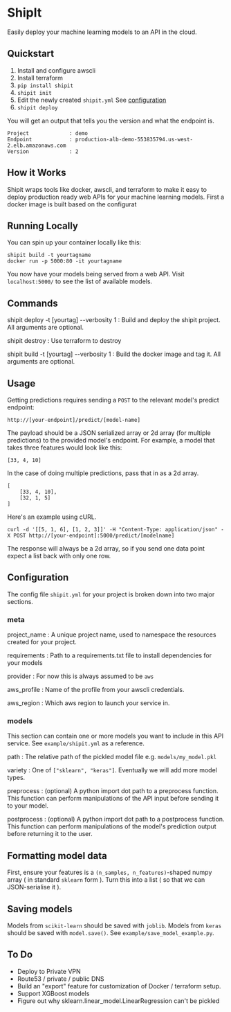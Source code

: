 # ShipIt

Easily deploy your machine learning models to an API in the cloud.

## Quickstart

1. Install and configure awscli
1. Install terraform
1. `pip install shipit`
1. `shipit init`
1. Edit the newly created `shipit.yml` See [configuration](#configuration)
1. `shipit deploy`

You will get an output that tells you the version and what the endpoint is.

```
Project             : demo
Endpoint            : production-alb-demo-553835794.us-west-2.elb.amazonaws.com
Version             : 2
```

## How it Works
Shipit wraps tools like docker, awscli, and terraform to make it easy to deploy production ready web APIs for your machine learning models. First a docker image is built based on the configurat


## Running Locally

You can spin up your container locally like this:

```
shipit build -t yourtagname
docker run -p 5000:80 -it yourtagname
```

You now have your models being served from a web API. Visit `localhost:5000/` to see the list of available models.

## Commands

shipit deploy -t [yourtag] --verbosity 1
: Build and deploy the shipit project. All arguments are optional.

shipit destroy
: Use terraform to destroy 

shipit build -t [yourtag] --verbosity 1
: Build the docker image and tag it. All arguments are optional.

## Usage

Getting predictions requires sending a `POST` to the relevant model's predict endpoint:

```
http://[your-endpoint]/predict/[model-name]
```

The payload should be a JSON serialized array or 2d array (for multiple predictions) to the provided model's endpoint. For example, a model that takes three features would look like this:

```
[33, 4, 10]
```

In the case of doing multiple predictions, pass that in as a 2d array.

```
[
    [33, 4, 10],
    [32, 1, 5]
]
```

Here's an example using cURL.

```
curl -d '[[5, 1, 6], [1, 2, 3]]' -H "Content-Type: application/json" -X POST http://[your-endpoint]:5000/predict/[modelname]
```

The response will always be a 2d array, so if you send one data point expect a list back with only one row.

## Configuration <a name="configuration"></a>

The config file `shipit.yml` for your project is broken down into two major sections. 

### meta

project_name
:  A unique project name, used to namespace the resources created for your project.

requirements
:  Path to a requirements.txt file to install dependencies for your models

provider
:  For now this is always assumed to be `aws`

aws_profile
:  Name of the profile from your awscli credentials. 

aws_region
:  Which aws region to launch your service in.

### models

This section can contain one or more models you want to include in this API service. See `example/shipit.yml` as a reference.

path
:  The relative path of the pickled model file e.g. `models/my_model.pkl`

variety
:  One of `["sklearn", "keras"]`. Eventually we will add more model types.

preprocess
:  (optional) A python import dot path to a preprocess function. This function can perform manipulations of the API input before sending it to your model.

postprocess
:  (optional) A python import dot path to a postprocess function. This function can perform manipulations of the model's prediction output before returning it to the user.


## Formatting model data

First, ensure your features is a `(n_samples, n_features)`-shaped numpy array ( in standard `sklearn` form ). Turn this into a list ( so that we can JSON-serialise it ). 

## Saving models

Models from `scikit-learn` should be saved with `joblib`. Models from `keras` should be saved with `model.save()`. See `example/save_model_example.py`.

## To Do
- Deploy to Private VPN
- Route53 / private / public DNS
- Build an "export" feature for customization of Docker / terraform setup.
- Support XGBoost models
- Figure out why sklearn.linear_model.LinearRegression can't be pickled